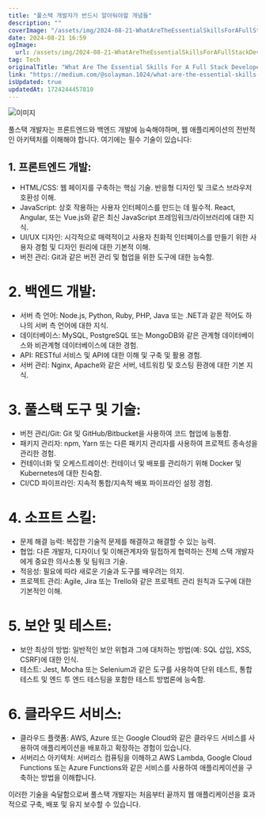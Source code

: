 ```yaml
---
title: "풀스택 개발자가 반드시 알아둬야할 개념들"
description: ""
coverImage: "/assets/img/2024-08-21-WhatAreTheEssentialSkillsForAFullStackDeveloper_0.png"
date: 2024-08-21 16:59
ogImage: 
  url: /assets/img/2024-08-21-WhatAreTheEssentialSkillsForAFullStackDeveloper_0.png
tag: Tech
originalTitle: "What Are The Essential Skills For A Full Stack Developer"
link: "https://medium.com/@solayman.1024/what-are-the-essential-skills-for-a-full-stack-developer-ccf5159d7814"
isUpdated: true
updatedAt: 1724244457810
---
```




![이미지](/assets/img/2024-08-21-WhatAreTheEssentialSkillsForAFullStackDeveloper_0.png)

풀스택 개발자는 프론트엔드와 백엔드 개발에 능숙해야하며, 웹 애플리케이션의 전반적인 아키텍처를 이해해야 합니다. 여기에는 필수 기술이 있습니다:

## 1. 프론트엔드 개발:

- HTML/CSS: 웹 페이지를 구축하는 핵심 기술. 반응형 디자인 및 크로스 브라우저 호환성 이해.
- JavaScript: 상호 작용하는 사용자 인터페이스를 만드는 데 필수적. React, Angular, 또는 Vue.js와 같은 최신 JavaScript 프레임워크/라이브러리에 대한 지식.
- UI/UX 디자인: 시각적으로 매력적이고 사용자 친화적 인터페이스를 만들기 위한 사용자 경험 및 디자인 원리에 대한 기본적 이해.
- 버전 관리: Git과 같은 버전 관리 및 협업을 위한 도구에 대한 능숙함.


<div class="content-ad"></div>

# 2. 백엔드 개발:

- 서버 측 언어: Node.js, Python, Ruby, PHP, Java 또는 .NET과 같은 적어도 하나의 서버 측 언어에 대한 지식.
- 데이터베이스: MySQL, PostgreSQL 또는 MongoDB와 같은 관계형 데이터베이스와 비관계형 데이터베이스에 대한 경험.
- API: RESTful 서비스 및 API에 대한 이해 및 구축 및 활용 경험.
- 서버 관리: Nginx, Apache와 같은 서버, 네트워킹 및 호스팅 환경에 대한 기본 지식.

# 3. 풀스택 도구 및 기술:

- 버전 관리/Git: Git 및 GitHub/Bitbucket을 사용하여 코드 협업에 능통함.
- 패키지 관리자: npm, Yarn 또는 다른 패키지 관리자를 사용하여 프로젝트 종속성을 관리한 경험.
- 컨테이너화 및 오케스트레이션: 컨테이너 및 배포를 관리하기 위해 Docker 및 Kubernetes에 대한 친숙함.
- CI/CD 파이프라인: 지속적 통합/지속적 배포 파이프라인 설정 경험.

<div class="content-ad"></div>

# 4. 소프트 스킬:

- 문제 해결 능력: 복잡한 기술적 문제를 해결하고 해결할 수 있는 능력.
- 협업: 다른 개발자, 디자이너 및 이해관계자와 밀접하게 협력하는 전체 스택 개발자에게 중요한 의사소통 및 팀워크 기술.
- 적응성: 필요에 따라 새로운 기술과 도구를 배우려는 의지.
- 프로젝트 관리: Agile, Jira 또는 Trello와 같은 프로젝트 관리 원칙과 도구에 대한 기본적인 이해.

# 5. 보안 및 테스트:

- 보안 최상의 방법: 일반적인 보안 위협과 그에 대처하는 방법(예: SQL 삽입, XSS, CSRF)에 대한 인식.
- 테스트: Jest, Mocha 또는 Selenium과 같은 도구를 사용하여 단위 테스트, 통합 테스트 및 엔드 투 엔드 테스팅을 포함한 테스트 방법론에 능숙함.

<div class="content-ad"></div>

# 6. 클라우드 서비스:

- 클라우드 플랫폼: AWS, Azure 또는 Google Cloud와 같은 클라우드 서비스를 사용하여 애플리케이션을 배포하고 확장하는 경험이 있습니다.
- 서버리스 아키텍처: 서버리스 컴퓨팅을 이해하고 AWS Lambda, Google Cloud Functions 또는 Azure Functions와 같은 서비스를 사용하여 애플리케이션을 구축하는 방법을 이해합니다.

이러한 기술을 숙달함으로써 풀스택 개발자는 처음부터 끝까지 웹 애플리케이션을 효과적으로 구축, 배포 및 유지 보수할 수 있습니다.